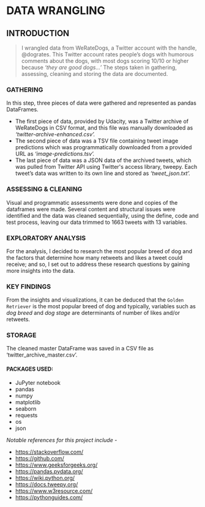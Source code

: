 # DATA WRANGLING
## INTRODUCTION

> I wrangled data from WeRateDogs, a Twitter account with the handle, @dogrates. This Twitter account rates people’s dogs with humorous comments about the dogs, with most dogs scoring 10/10 or higher because _‘they are good dogs…’_
The steps taken in gathering, assessing, cleaning and storing the data are documented.

### GATHERING

In this step, three pieces of data were gathered and represented as pandas DataFrames.
- The first piece of data, provided by Udacity, was a Twitter archive of WeRateDogs in CSV format, and this file was manually downloaded as _‘twitter-archive-enhanced.csv’._
- The second piece of data was a TSV file containing tweet image predictions which was programmatically downloaded from a provided URL as _‘image-predictions.tsv’._
- The last piece of data was a JSON data of the archived tweets, which was pulled from Twitter API using Twitter's access library, tweepy. Each tweet’s data was written to its own line and stored as _‘tweet_json.txt’._

### ASSESSING & CLEANING
Visual and programmatic assessments were done and copies of the dataframes were made. Several content and structural issues were identified and the data was cleaned sequentially, using the define, code and test process, leaving our data trimmed to 1663 tweets with 13 variables.

### EXPLORATORY ANALYSIS
For the analysis, I decided to research the most popular breed of dog and the factors that determine how many retweets and likes a tweet could receive; and so, I set out to address these research questions by gaining more insights into the data.

### KEY FINDINGS
From the insights and visualizations, it can be deduced that the `Golden Retriever` is the most popular breed of dog and typically, variables such as _dog breed_ and _dog stage_ are determinants of number of likes and/or retweets.

### STORAGE
The cleaned master DataFrame was saved in a CSV file as ‘twitter_archive_master.csv’.

#### PACKAGES USED:

- JuPyter notebook
- pandas
- numpy
- matplotlib
- seaborn
- requests
- os
- json

_Notable references for this project include -_
- https://stackoverflow.com/
- https://github.com/
- https://www.geeksforgeeks.org/
- https://pandas.pydata.org/
- https://wiki.python.org/
- https://docs.tweepy.org/
- https://www.w3resource.com/
- https://pythonguides.com/
